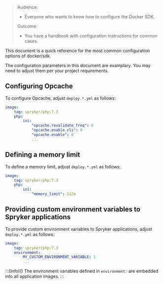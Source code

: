 > Audience:
>
> - Everyone who wants to know how to configure the Docker SDK.
>
> Outcome:
> - You have a handbook with configuration instructions for common cases.


This document is a quick reference for the most common configuration options of docker/sdk. 

The configuration parameters in this document are examplary. You may need to adjust them per your project requirements.



## Сonfiguring Opcache

To configure Opcache, adjust `deploy.*.yml` as follows:

```yaml
image:
    tag: spryker/php:7.3
    php:
        ini:
            "opcache.revalidate_freq": 0
            "opcache.enable_cli": 0
            "opcache.enable": 0
            ...
```

## Defining a memory limit

To define a memory limit, adjust `deploy.*.yml` as follows:

```yaml
image:
    tag: spryker/php:7.3
    php:
        ini:
            "memory_limit": 512m
```

## Providing custom environment variables to Spryker applications

To provide custom environment variables to Spryker applications, adjust `deploy.*.yml` as follows:

```yaml
image:
    tag: spryker/php:7.3
    environment:
        MY_CUSTOM_ENVIRONMENT_VARIABLE: 1
        ...
```

:::(Info)()
The environment variables defined in `environment:` are embedded into all application images.
:::

